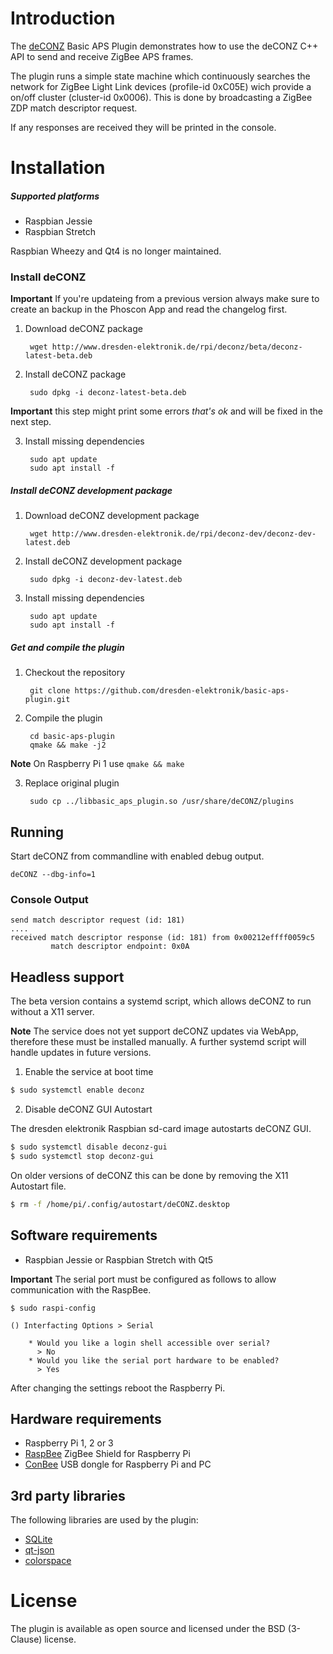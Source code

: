 Introduction
============

The [deCONZ](http://www.dresden-elektronik.de/funktechnik/products/software/pc/deconz?L=1) Basic APS Plugin demonstrates how to use the deCONZ C++ API to send and receive ZigBee APS frames.

The plugin runs a simple state machine which continuously searches the network for ZigBee Light Link devices (profile-id 0xC05E) wich provide a on/off cluster (cluster-id 0x0006). This is done by broadcasting a ZigBee ZDP match descriptor request.

If any responses are received they will be printed in the console.

Installation
============

##### Supported platforms
* Raspbian Jessie
* Raspbian Stretch

Raspbian Wheezy and Qt4 is no longer maintained.

### Install deCONZ

**Important** If you're updateing from a previous version always make sure to create an backup in the Phoscon App and read the changelog first.

1. Download deCONZ package

        wget http://www.dresden-elektronik.de/rpi/deconz/beta/deconz-latest-beta.deb

2. Install deCONZ package

        sudo dpkg -i deconz-latest-beta.deb

**Important** this step might print some errors *that's ok* and will be fixed in the next step.

3. Install missing dependencies

        sudo apt update
        sudo apt install -f

##### Install deCONZ development package

1. Download deCONZ development package

        wget http://www.dresden-elektronik.de/rpi/deconz-dev/deconz-dev-latest.deb

2. Install deCONZ development package

        sudo dpkg -i deconz-dev-latest.deb

3. Install missing dependencies

        sudo apt update
        sudo apt install -f

##### Get and compile the plugin
1. Checkout the repository

        git clone https://github.com/dresden-elektronik/basic-aps-plugin.git

2. Compile the plugin

        cd basic-aps-plugin
        qmake && make -j2

**Note** On Raspberry Pi 1 use `qmake && make`

3. Replace original plugin

        sudo cp ../libbasic_aps_plugin.so /usr/share/deCONZ/plugins

## Running

Start deCONZ from commandline with enabled debug output.

  `deCONZ --dbg-info=1`

### Console Output
    send match descriptor request (id: 181)
    ....
    received match descriptor response (id: 181) from 0x00212effff0059c5
             match descriptor endpoint: 0x0A

Headless support
----------------

The beta version contains a systemd script, which allows deCONZ to run without a X11 server.

**Note** The service does not yet support deCONZ updates via WebApp, therefore these must be installed manually. A further systemd script will handle updates in future versions.

1. Enable the service at boot time

```bash
$ sudo systemctl enable deconz
```

2. Disable deCONZ GUI Autostart

The dresden elektronik Raspbian sd-card image autostarts deCONZ GUI.

```bash
$ sudo systemctl disable deconz-gui
$ sudo systemctl stop deconz-gui
```

On older versions of deCONZ this can be done by removing the X11 Autostart file.

```bash
$ rm -f /home/pi/.config/autostart/deCONZ.desktop
```


Software requirements
---------------------
* Raspbian Jessie or Raspbian Stretch with Qt5

**Important** The serial port must be configured as follows to allow communication with the RaspBee.

    $ sudo raspi-config

    () Interfacting Options > Serial

        * Would you like a login shell accessible over serial?
          > No
        * Would you like the serial port hardware to be enabled?
          > Yes

After changing the settings reboot the Raspberry Pi.


Hardware requirements
---------------------

* Raspberry Pi 1, 2 or 3
* [RaspBee](http://www.dresden-elektronik.de/funktechnik/solutions/wireless-light-control/raspbee?L=1) ZigBee Shield for Raspberry Pi
* [ConBee](https://www.dresden-elektronik.de/funktechnik/solutions/wireless-light-control/conbee/?L=1) USB dongle for Raspberry Pi and PC

3rd party libraries
-------------------
The following libraries are used by the plugin:

* [SQLite](http://www.sqlite.org)
* [qt-json](https://github.com/lawand/droper/tree/master/qt-json)
* [colorspace](http://www.getreuer.info/home/colorspace)

License
=======
The plugin is available as open source and licensed under the BSD (3-Clause) license.

